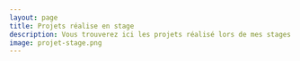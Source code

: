 ```yaml
---
layout: page
title: Projets réalise en stage
description: Vous trouverez ici les projets réalisé lors de mes stages en entreprise.
image: projet-stage.png
---
```



